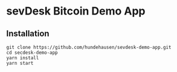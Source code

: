# sevDesk Bitcoin Demo App

## Installation

```
git clone https://github.com/hundehausen/sevdesk-demo-app.git
cd secdesk-demo-app
yarn install
yarn start
```
